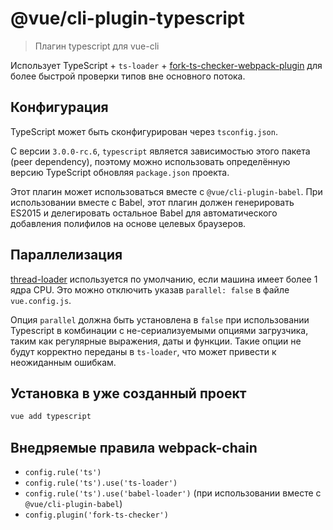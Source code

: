 # @vue/cli-plugin-typescript

> Плагин typescript для vue-cli

Использует TypeScript + `ts-loader` + [fork-ts-checker-webpack-plugin](https://github.com/Realytics/fork-ts-checker-webpack-plugin) для более быстрой проверки типов вне основного потока.

## Конфигурация

TypeScript может быть сконфигурирован через `tsconfig.json`.

С версии `3.0.0-rc.6`, `typescript` является зависимостью этого пакета (peer dependency), поэтому можно использовать определённую версию TypeScript обновляя `package.json` проекта.

Этот плагин может использоваться вместе с `@vue/cli-plugin-babel`. При использовании вместе с Babel, этот плагин должен генерировать ES2015 и делегировать остальное Babel для автоматического добавления полифилов на основе целевых браузеров.

## Параллелизация

[thread-loader](https://github.com/webpack-contrib/thread-loader) используется по умолчанию, если машина имеет более 1 ядра CPU. Это можно отключить указав `parallel: false` в файле `vue.config.js`.

Опция `parallel` должна быть установлена в `false` при использовании Typescript в комбинации с не-сериализуемыми опциями загрузчика, таким как регулярные выражения, даты и функции. Такие опции не будут корректно переданы в `ts-loader`, что может привести к неожиданным ошибкам.

## Установка в уже созданный проект

```sh
vue add typescript
```

## Внедряемые правила webpack-chain

- `config.rule('ts')`
- `config.rule('ts').use('ts-loader')`
- `config.rule('ts').use('babel-loader')` (при использовании вместе с `@vue/cli-plugin-babel`)
- `config.plugin('fork-ts-checker')`
